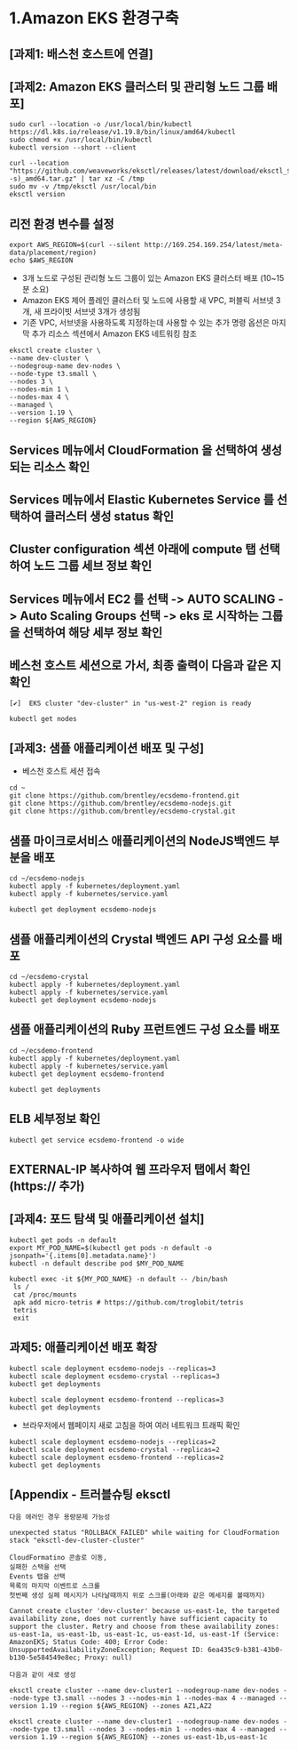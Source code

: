 # 1.Amazon EKS 환경구축

## [과제1: 배스천 호스트에 연결]
## [과제2: Amazon EKS 클러스터 및 관리형 노드 그룹 배포]

```
sudo curl --location -o /usr/local/bin/kubectl https://dl.k8s.io/release/v1.19.8/bin/linux/amd64/kubectl
sudo chmod +x /usr/local/bin/kubectl
kubectl version --short --client

curl --location "https://github.com/weaveworks/eksctl/releases/latest/download/eksctl_$(uname -s)_amd64.tar.gz" | tar xz -C /tmp
sudo mv -v /tmp/eksctl /usr/local/bin
eksctl version
```

## 리전 환경 변수를 설정
```
export AWS_REGION=$(curl --silent http://169.254.169.254/latest/meta-data/placement/region)
echo $AWS_REGION
```

- 3개 노드로 구성된 관리형 노드 그룹이 있는 Amazon EKS 클러스터 배포 (10~15분 소요)
- Amazon EKS 제어 플레인 클러스터 및 노드에 사용할 새 VPC, 퍼블릭 서브넷 3개, 새 프라이빗 서브넷 3개가 생성됨
- 기존 VPC, 서브넷을 사용하도록 지정하는데 사용할 수 있는 추가 명령 옵션은 마지막 추가 리소스 섹션에서 Amazon EKS 네트워킹 참조
```
eksctl create cluster \
--name dev-cluster \
--nodegroup-name dev-nodes \
--node-type t3.small \
--nodes 3 \
--nodes-min 1 \
--nodes-max 4 \
--managed \
--version 1.19 \
--region ${AWS_REGION}
```

## Services 메뉴에서 CloudFormation 을 선택하여 생성되는 리소스 확인
## Services 메뉴에서 Elastic Kubernetes Service 를 선택하여 클러스터 생성 status 확인
## Cluster configuration 섹션 아래에 compute 탭 선택하여 노드 그룹 세브 정보 확인
## Services 메뉴에서 EC2 를 선택 -> AUTO SCALING -> Auto Scaling Groups 선택 -> eks 로 시작하는 그룹을 선택하여 해당 세부 정보 확인

## 베스천 호스트 세션으로 가서, 최종 출력이 다음과 같은 지 확인
```
[✔]  EKS cluster "dev-cluster" in "us-west-2" region is ready
```
```
kubectl get nodes
```

## [과제3: 샘플 애플리케이션 배포 및 구성]
- 베스천 호스트 세션 접속
```
cd ~
git clone https://github.com/brentley/ecsdemo-frontend.git
git clone https://github.com/brentley/ecsdemo-nodejs.git
git clone https://github.com/brentley/ecsdemo-crystal.git
```

## 샘플 마이크로서비스 애플리케이션의 NodeJS백엔드 부분을 배포
```
cd ~/ecsdemo-nodejs
kubectl apply -f kubernetes/deployment.yaml
kubectl apply -f kubernetes/service.yaml

kubectl get deployment ecsdemo-nodejs
```

## 샘플 애플리케이션의 Crystal 백엔드 API 구성 요소를 배포
```
cd ~/ecsdemo-crystal
kubectl apply -f kubernetes/deployment.yaml
kubectl apply -f kubernetes/service.yaml
kubectl get deployment ecsdemo-nodejs
```

## 샘플 애플리케이션의 Ruby 프런트엔드 구성 요소를 배포
```
cd ~/ecsdemo-frontend
kubectl apply -f kubernetes/deployment.yaml
kubectl apply -f kubernetes/service.yaml
kubectl get deployment ecsdemo-frontend
```
```
kubectl get deployments
```
## ELB 세부정보 확인
```
kubectl get service ecsdemo-frontend -o wide
```
## EXTERNAL-IP 복사하여 웹 프라우저 탭에서 확인 (https:// 추가)


## [과제4: 포드 탐색 및 애플리케이션 설치]
```
kubectl get pods -n default
export MY_POD_NAME=$(kubectl get pods -n default -o jsonpath='{.items[0].metadata.name}')
kubectl -n default describe pod $MY_POD_NAME
```
```
kubectl exec -it ${MY_POD_NAME} -n default -- /bin/bash
 ls /
 cat /proc/mounts
 apk add micro-tetris # https://github.com/troglobit/tetris
 tetris
 exit
```

## 과제5: 애플리케이션 배포 확장

```
kubectl scale deployment ecsdemo-nodejs --replicas=3
kubectl scale deployment ecsdemo-crystal --replicas=3
kubectl get deployments
```

```
kubectl scale deployment ecsdemo-frontend --replicas=3
kubectl get deployments
```
- 브라우저에서 웹페이지 새로 고침을 하여 여러 네트워크 트래픽 확인


```
kubectl scale deployment ecsdemo-nodejs --replicas=2
kubectl scale deployment ecsdemo-crystal --replicas=2
kubectl scale deployment ecsdemo-frontend --replicas=2
kubectl get deployments
```


## [Appendix - 트러블슈팅 eksctl

```
다음 에러인 경우 용량문제 가능성

unexpected status "ROLLBACK_FAILED" while waiting for CloudFormation stack "eksctl-dev-cluster-cluster"

CloudFormatino 콘솔로 이동,
실패한 스택을 선택
Events 탭을 선택
목록의 마지막 이벤트로 스크롤
첫번째 생성 실페 메시지가 나타날때까지 위로 스크롤(아래와 같은 메세지를 볼때까지)

Cannot create cluster 'dev-cluster' because us-east-1e, the targeted availability zone, does not currently have sufficient capacity to support the cluster. Retry and choose from these availability zones: us-east-1a, us-east-1b, us-east-1c, us-east-1d, us-east-1f (Service: AmazonEKS; Status Code: 400; Error Code: UnsupportedAvailabilityZoneException; Request ID: 6ea435c9-b381-43b0-b130-5e584549e8ec; Proxy: null)

다음과 같이 새로 생성

eksctl create cluster --name dev-cluster1 --nodegroup-name dev-nodes --node-type t3.small --nodes 3 --nodes-min 1 --nodes-max 4 --managed --version 1.19 --region ${AWS_REGION} --zones AZ1,AZ2

eksctl create cluster --name dev-cluster1 --nodegroup-name dev-nodes --node-type t3.small --nodes 3 --nodes-min 1 --nodes-max 4 --managed --version 1.19 --region ${AWS_REGION} --zones us-east-1b,us-east-1c
```




